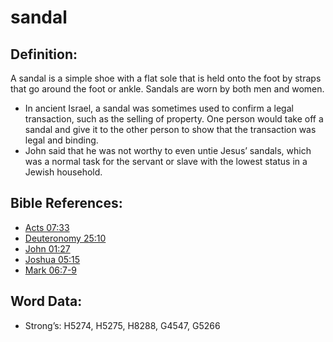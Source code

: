 # sandal

## Definition:

A sandal is a simple shoe with a flat sole that is held onto the foot by straps that go around the foot or ankle. Sandals are worn by both men and women.

* In ancient Israel, a sandal was sometimes used to confirm a legal transaction, such as the selling of property. One person would take off a sandal and give it to the other person to show that the transaction was legal and binding.
* John said that he was not worthy to even untie Jesus’ sandals, which was a normal task for the servant or slave with the lowest status in a Jewish household.

## Bible References:

* [Acts 07:33](rc://en/tn/help/act/07/33)
* [Deuteronomy 25:10](rc://en/tn/help/deu/25/10)
* [John 01:27](rc://en/tn/help/jhn/01/27)
* [Joshua 05:15](rc://en/tn/help/jos/05/15)
* [Mark 06:7-9](rc://en/tn/help/mrk/06/07)

## Word Data:

* Strong’s: H5274, H5275, H8288, G4547, G5266
